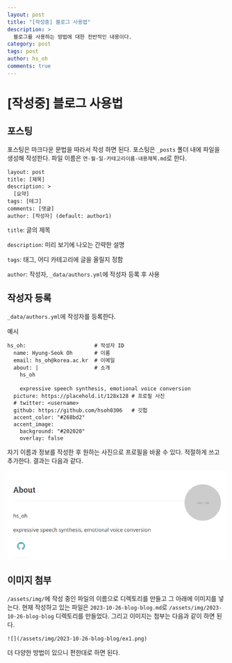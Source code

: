 ```yaml
---
layout: post
title: "[작성중] 블로그 사용법"
description: >
  블로그를 사용하는 방법에 대한 전반적인 내용이다.
category: post
tags: post
author: hs_oh
comments: true
---
```


# [작성중] 블로그 사용법

## 포스팅

포스팅은 마크다운 문법을 따라서 작성 하면 된다.
포스팅은 `_posts` 폴더 내에 파일을 생성해 작성한다.
파일 이름은 `연-월-일-카테고리이름-내용제목.md`로 한다.

```
layout: post
title: [제목]
description: >
  [요약]
tags: [테그]
comments: [댓글]
author: [작성자] (default: author1)
```

`title`: 글의 제목

`description`: 미리 보기에 나오는 간략한 설명

`tags`: 태그, 어디 카테고리에 글을 올릴지 정함

`author`: 작성자, `_data/authors.yml`에 작성자 등록 후 사용

## 작성자 등록 

`_data/authors.yml`에 작성자를 등록한다. 

예시 

```
hs_oh:                      # 작성자 ID
  name: Hyung-Seok Oh       # 이름
  email: hs_oh@korea.ac.kr  # 이메일
  about: |                  # 소개
    hs_oh

    expressive speech synthesis, emotional voice conversion
  picture: https://placehold.it/128x128 # 프로필 사진
  # twitter: <username>
  github: https://github.com/hsoh0306   # 깃헙 
  accent_color: "#268bd2"               
  accent_image:
    background: "#202020"
    overlay: false
```

자기 이름과 정보를 작성한 후 원하는 사진으로 프로필을 바꿀 수 있다. 적절하게 쓰고 추가한다. 결과는 다음과 같다.

![](/assets/img/2023-10-26-blog-blog/ex1.png)

## 이미지 첨부 

`/assets/img/`에 작성 중인 파일의 이름으로 디렉토리를 만들고 그 아래에 이미지를 넣는다. 현재 작성하고 있는 파일은 `2023-10-26-blog-blog.md`로 
`/assets/img/2023-10-26-blog-blog` 디렉토리를 만들었다. 
그리고 이미지는 첨부는 다음과 같이 하면 된다. 

```
![](/assets/img/2023-10-26-blog-blog/ex1.png)
```

더 다양한 방법이 있으니 편한대로 하면 된다. 

